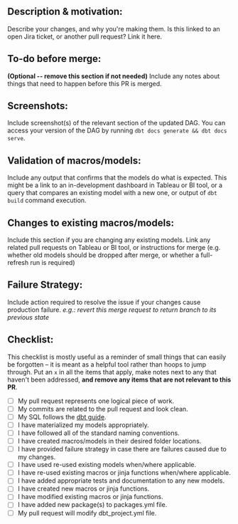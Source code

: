 ## Description & motivation: 
Describe your changes, and why you're making them. Is this linked to an open Jira ticket, or another pull request? Link it here.

## To-do before merge:
**(Optional -- remove this section if not needed)**
Include any notes about things that need to happen before this PR is merged.

## Screenshots:
Include screenshot(s) of the relevant section of the updated DAG. You can access your version of the DAG by running `dbt docs generate && dbt docs serve`.

## Validation of macros/models:
Include any output that confirms that the models do what is expected. This might be a link to an in-development dashboard in Tableau or BI tool, or a query that compares an existing model with a new one, or output of `dbt build` command execution.

## Changes to existing macros/models:
Include this section if you are changing any existing models. Link any related pull requests on Tableau or BI tool, or instructions for merge (e.g. whether old models should be dropped after merge, or whether a full-refresh run is required)

## Failure Strategy:
Include action required to resolve the issue if your changes cause production failure. _e.g.: revert this merge request to return branch to its previous state_

## Checklist:
This checklist is mostly useful as a reminder of small things that can easily be forgotten – it is meant as a helpful tool rather than hoops to jump through.
Put an `x` in all the items that apply, make notes next to any that haven't been addressed, **and remove any items that are not relevant to this PR**.

- [ ] My pull request represents one logical piece of work.
- [ ] My commits are related to the pull request and look clean.
- [ ] My SQL follows the [dbt guide](https://postholdings.sharepoint.com/:w:/r/sites/PHI/shares/IT/decision_science/_layouts/15/Doc.aspx?sourcedoc=%7BC9780E0C-18F8-449F-8636-096FE0E14089%7D&file=dbt%20Architecture.docx&nav=eyJjIjo2NDE5OTkwMDR9&action=default&mobileredirect=true&cid=99f9e72c-9e00-4118-9406-c68c3a93d507).
- [ ] I have materialized my models appropriately.
- [ ] I have followed all of the standard naming conventions.
- [ ] I have created macros/models in their desired folder locations.
- [ ] I have provided failure strategy in case there are failures caused due to my changes.
- [ ] I have used re-used existing models when/where applicable.
- [ ] I have re-used existing macros or jinja functions when/where applicable.
- [ ] I have added appropriate tests and documentation to any new models.
- [ ] I have created new macros or jinja functions.
- [ ] I have modified existing macros or jinja functions.
- [ ] I have added new package(s) to packages.yml file.
- [ ] My pull request will modify dbt_project.yml file.
